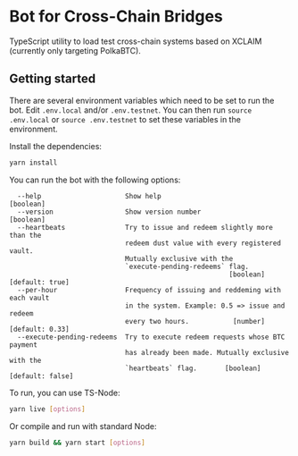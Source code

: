 # Bot for Cross-Chain Bridges

TypeScript utility to load test cross-chain systems based on XCLAIM (currently only targeting PolkaBTC).

## Getting started

There are several environment variables which need to be set to run the bot. Edit `.env.local` and/or `.env.testnet`. You can then run `source .env.local` or `source .env.testnet` to set these variables in the environment.

Install the dependencies:

```bash
yarn install
```

You can run the bot with the following options:
```
  --help                     Show help                                 [boolean]
  --version                  Show version number                       [boolean]
  --heartbeats               Try to issue and redeem slightly more than the
                             redeem dust value with every registered vault.
                             Mutually exclusive with the
                             `execute-pending-redeems` flag.
                                                       [boolean] [default: true]
  --per-hour                 Frequency of issuing and reddeming with each vault
                             in the system. Example: 0.5 => issue and redeem
                             every two hours.           [number] [default: 0.33]
  --execute-pending-redeems  Try to execute redeem requests whose BTC payment
                             has already been made. Mutually exclusive with the
                             `heartbeats` flag.       [boolean] [default: false]
```

To run, you can use TS-Node:

```bash
yarn live [options]
```

Or compile and run with standard Node:

```bash
yarn build && yarn start [options]
```
